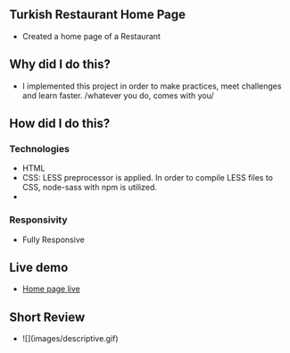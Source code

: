 ## Turkish Restaurant Home Page
<ul>
<li>Created a home page of a Restaurant</li>
 </ul>
 
## Why did I do this?
<ul>
<li>I implemented this project in order to make practices, meet challenges and learn faster. /whatever you do, comes with you/</li>
 </ul>
 
## How did I do this?
### Technologies
<ul>
<li>HTML</li>
<li>CSS: LESS preprocessor is applied. In order to compile LESS files to CSS, node-sass with npm is utilized.</li>
<li></li>
 </ul>
 
### Responsivity
<ul>
<li>Fully Responsive</li>
</ul>
  
## Live demo
<ul> 
<li><a href="https://restaurant-home-page-nu.vercel.app/" target="_blank">Home page live</a></li>
</ul>

## Short Review
<ul> 
<li>![](images/descriptive.gif)</li>
</ul>
